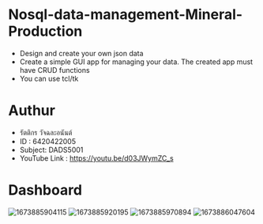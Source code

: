 # Nosql-data-management-Mineral-Production
- Design and create your own json data
- Create a simple GUI app for managing your data. The created app must have CRUD functions
- You can use tcl/tk

# Authur
- รัตติกร วัจฉละอนันต์ 
- ID : 6420422005
- Subject: DADS5001
- YouTube Link : https://youtu.be/d03JWymZC_s

# Dashboard
![1673885904115](https://user-images.githubusercontent.com/115729860/212725491-90bc56e6-8fe0-4047-9b57-eeb4fbe9fe83.jpg)
![1673885920195](https://user-images.githubusercontent.com/115729860/212725504-334cd053-6291-4004-9c19-7d84ad5f25f3.jpg)
![1673885970894](https://user-images.githubusercontent.com/115729860/212725506-350e4c99-adcf-45bc-a559-50b81c87b668.jpg)
![1673886047604](https://user-images.githubusercontent.com/115729860/212725509-198c4199-9c12-48ff-9b89-e989dd626de0.jpg)






